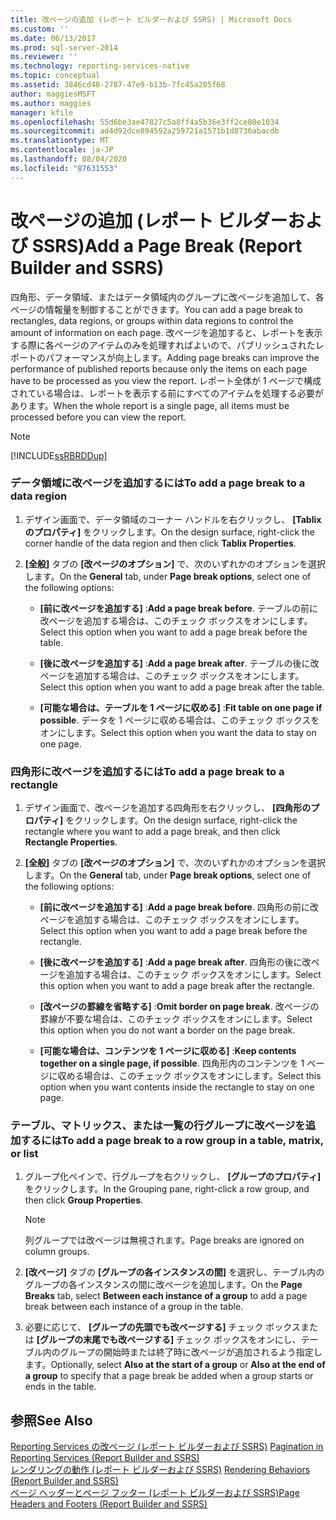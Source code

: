 ```yaml
---
title: 改ページの追加 (レポート ビルダーおよび SSRS) | Microsoft Docs
ms.custom: ''
ms.date: 06/13/2017
ms.prod: sql-server-2014
ms.reviewer: ''
ms.technology: reporting-services-native
ms.topic: conceptual
ms.assetid: 3846cd48-2787-47e9-b13b-7fc45a205f68
author: maggiesMSFT
ms.author: maggies
manager: kfile
ms.openlocfilehash: 55d6be3ae47827c5a8ff4a5b36e3ff2ce80e1034
ms.sourcegitcommit: ad4d92dce894592a259721a1571b1d8736abacdb
ms.translationtype: MT
ms.contentlocale: ja-JP
ms.lasthandoff: 08/04/2020
ms.locfileid: "87631553"
---
```

# <a name="add-a-page-break-report-builder-and-ssrs"></a><span data-ttu-id="eba67-102">改ページの追加 (レポート ビルダーおよび SSRS)</span><span class="sxs-lookup"><span data-stu-id="eba67-102">Add a Page Break (Report Builder and SSRS)</span></span>
  <span data-ttu-id="eba67-103">四角形、データ領域、またはデータ領域内のグループに改ページを追加して、各ページの情報量を制御することができます。</span><span class="sxs-lookup"><span data-stu-id="eba67-103">You can add a page break to rectangles, data regions, or groups within data regions to control the amount of information on each page.</span></span> <span data-ttu-id="eba67-104">改ページを追加すると、レポートを表示する際に各ページのアイテムのみを処理すればよいので、パブリッシュされたレポートのパフォーマンスが向上します。</span><span class="sxs-lookup"><span data-stu-id="eba67-104">Adding page breaks can improve the performance of published reports because only the items on each page have to be processed as you view the report.</span></span> <span data-ttu-id="eba67-105">レポート全体が 1 ページで構成されている場合は、レポートを表示する前にすべてのアイテムを処理する必要があります。</span><span class="sxs-lookup"><span data-stu-id="eba67-105">When the whole report is a single page, all items must be processed before you can view the report.</span></span>  
  
> [!NOTE]  
>  [!INCLUDE[ssRBRDDup](../../includes/ssrbrddup-md.md)]  
  
### <a name="to-add-a-page-break-to-a-data-region"></a><span data-ttu-id="eba67-106">データ領域に改ページを追加するには</span><span class="sxs-lookup"><span data-stu-id="eba67-106">To add a page break to a data region</span></span>  
  
1.  <span data-ttu-id="eba67-107">デザイン画面で、データ領域のコーナー ハンドルを右クリックし、 **[Tablix のプロパティ]** をクリックします。</span><span class="sxs-lookup"><span data-stu-id="eba67-107">On the design surface, right-click the corner handle of the data region and then click **Tablix Properties**.</span></span>  
  
2.  <span data-ttu-id="eba67-108">**[全般]** タブの **[改ページのオプション]** で、次のいずれかのオプションを選択します。</span><span class="sxs-lookup"><span data-stu-id="eba67-108">On the **General** tab, under **Page break options**, select one of the following options:</span></span>  
  
    -   <span data-ttu-id="eba67-109">**[前に改ページを追加する]** :</span><span class="sxs-lookup"><span data-stu-id="eba67-109">**Add a page break before**.</span></span> <span data-ttu-id="eba67-110">テーブルの前に改ページを追加する場合は、このチェック ボックスをオンにします。</span><span class="sxs-lookup"><span data-stu-id="eba67-110">Select this option when you want to add a page break before the table.</span></span>  
  
    -   <span data-ttu-id="eba67-111">**[後に改ページを追加する]** :</span><span class="sxs-lookup"><span data-stu-id="eba67-111">**Add a page break after**.</span></span> <span data-ttu-id="eba67-112">テーブルの後に改ページを追加する場合は、このチェック ボックスをオンにします。</span><span class="sxs-lookup"><span data-stu-id="eba67-112">Select this option when you want to add a page break after the table.</span></span>  
  
    -   <span data-ttu-id="eba67-113">**[可能な場合は、テーブルを 1 ページに収める]** :</span><span class="sxs-lookup"><span data-stu-id="eba67-113">**Fit table on one page if possible**.</span></span> <span data-ttu-id="eba67-114">データを 1 ページに収める場合は、このチェック ボックスをオンにします。</span><span class="sxs-lookup"><span data-stu-id="eba67-114">Select this option when you want the data to stay on one page.</span></span>  
  
### <a name="to-add-a-page-break-to-a-rectangle"></a><span data-ttu-id="eba67-115">四角形に改ページを追加するには</span><span class="sxs-lookup"><span data-stu-id="eba67-115">To add a page break to a rectangle</span></span>  
  
1.  <span data-ttu-id="eba67-116">デザイン画面で、改ページを追加する四角形を右クリックし、 **[四角形のプロパティ]** をクリックします。</span><span class="sxs-lookup"><span data-stu-id="eba67-116">On the design surface, right-click the rectangle where you want to add a page break, and then click **Rectangle Properties**.</span></span>  
  
2.  <span data-ttu-id="eba67-117">**[全般]** タブの **[改ページのオプション]** で、次のいずれかのオプションを選択します。</span><span class="sxs-lookup"><span data-stu-id="eba67-117">On the **General** tab, under **Page break options**, select one of the following options:</span></span>  
  
    -   <span data-ttu-id="eba67-118">**[前に改ページを追加する]** :</span><span class="sxs-lookup"><span data-stu-id="eba67-118">**Add a page break before**.</span></span> <span data-ttu-id="eba67-119">四角形の前に改ページを追加する場合は、このチェック ボックスをオンにします。</span><span class="sxs-lookup"><span data-stu-id="eba67-119">Select this option when you want to add a page break before the rectangle.</span></span>  
  
    -   <span data-ttu-id="eba67-120">**[後に改ページを追加する]** :</span><span class="sxs-lookup"><span data-stu-id="eba67-120">**Add a page break after**.</span></span> <span data-ttu-id="eba67-121">四角形の後に改ページを追加する場合は、このチェック ボックスをオンにします。</span><span class="sxs-lookup"><span data-stu-id="eba67-121">Select this option when you want to add a page break after the rectangle.</span></span>  
  
    -   <span data-ttu-id="eba67-122">**[改ページの罫線を省略する]** :</span><span class="sxs-lookup"><span data-stu-id="eba67-122">**Omit border on page break**.</span></span> <span data-ttu-id="eba67-123">改ページの罫線が不要な場合は、このチェック ボックスをオンにします。</span><span class="sxs-lookup"><span data-stu-id="eba67-123">Select this option when you do not want a border on the page break.</span></span>  
  
    -   <span data-ttu-id="eba67-124">**[可能な場合は、コンテンツを 1 ページに収める]** :</span><span class="sxs-lookup"><span data-stu-id="eba67-124">**Keep contents together on a single page, if possible**.</span></span> <span data-ttu-id="eba67-125">四角形内のコンテンツを 1 ページに収める場合は、このチェック ボックスをオンにします。</span><span class="sxs-lookup"><span data-stu-id="eba67-125">Select this option when you want contents inside the rectangle to stay on one page.</span></span>  
  
### <a name="to-add-a-page-break-to-a-row-group-in-a-table-matrix-or-list"></a><span data-ttu-id="eba67-126">テーブル、マトリックス、または一覧の行グループに改ページを追加するには</span><span class="sxs-lookup"><span data-stu-id="eba67-126">To add a page break to a row group in a table, matrix, or list</span></span>  
  
1.  <span data-ttu-id="eba67-127">グループ化ペインで、行グループを右クリックし、 **[グループのプロパティ]** をクリックします。</span><span class="sxs-lookup"><span data-stu-id="eba67-127">In the Grouping pane, right-click a row group, and then click **Group Properties**.</span></span>  
  
    > [!NOTE]  
    >  <span data-ttu-id="eba67-128">列グループでは改ページは無視されます。</span><span class="sxs-lookup"><span data-stu-id="eba67-128">Page breaks are ignored on column groups.</span></span>  
  
2.  <span data-ttu-id="eba67-129">**[改ページ]** タブの **[グループの各インスタンスの間]** を選択し、テーブル内のグループの各インスタンスの間に改ページを追加します。</span><span class="sxs-lookup"><span data-stu-id="eba67-129">On the **Page Breaks** tab, select **Between each instance of a group** to add a page break between each instance of a group in the table.</span></span>  
  
3.  <span data-ttu-id="eba67-130">必要に応じて、 **[グループの先頭でも改ページする]** チェック ボックスまたは **[グループの末尾でも改ページする]** チェック ボックスをオンにし、テーブル内のグループの開始時または終了時に改ページが追加されるよう指定します。</span><span class="sxs-lookup"><span data-stu-id="eba67-130">Optionally, select **Also at the start of a group** or **Also at the end of a group** to specify that a page break be added when a group starts or ends in the table.</span></span>  
  
## <a name="see-also"></a><span data-ttu-id="eba67-131">参照</span><span class="sxs-lookup"><span data-stu-id="eba67-131">See Also</span></span>  
 <span data-ttu-id="eba67-132">[Reporting Services の改ページ &#40;レポート ビルダーおよび SSRS&#41;](pagination-in-reporting-services-report-builder-and-ssrs.md) </span><span class="sxs-lookup"><span data-stu-id="eba67-132">[Pagination in Reporting Services &#40;Report Builder  and SSRS&#41;](pagination-in-reporting-services-report-builder-and-ssrs.md) </span></span>  
 <span data-ttu-id="eba67-133">[レンダリングの動作 &#40;レポート ビルダーおよび SSRS&#41;](rendering-behaviors-report-builder-and-ssrs.md) </span><span class="sxs-lookup"><span data-stu-id="eba67-133">[Rendering Behaviors &#40;Report Builder  and SSRS&#41;](rendering-behaviors-report-builder-and-ssrs.md) </span></span>  
 [<span data-ttu-id="eba67-134">ページ ヘッダーとページ フッター &#40;レポート ビルダーおよび SSRS&#41;</span><span class="sxs-lookup"><span data-stu-id="eba67-134">Page Headers and Footers &#40;Report Builder and SSRS&#41;</span></span>](page-headers-and-footers-report-builder-and-ssrs.md)  
  
  
